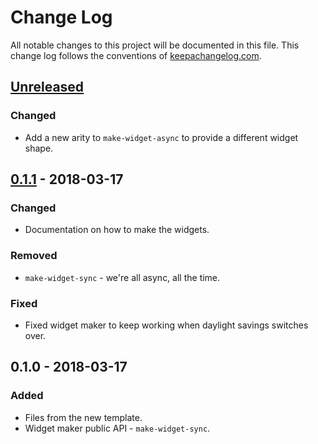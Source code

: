 # Change Log
All notable changes to this project will be documented in this file. This change log follows the conventions of [keepachangelog.com](http://keepachangelog.com/).

## [Unreleased]
### Changed
- Add a new arity to `make-widget-async` to provide a different widget shape.

## [0.1.1] - 2018-03-17
### Changed
- Documentation on how to make the widgets.

### Removed
- `make-widget-sync` - we're all async, all the time.

### Fixed
- Fixed widget maker to keep working when daylight savings switches over.

## 0.1.0 - 2018-03-17
### Added
- Files from the new template.
- Widget maker public API - `make-widget-sync`.

[Unreleased]: https://github.com/your-name/hangman-game/compare/0.1.1...HEAD
[0.1.1]: https://github.com/your-name/hangman-game/compare/0.1.0...0.1.1
